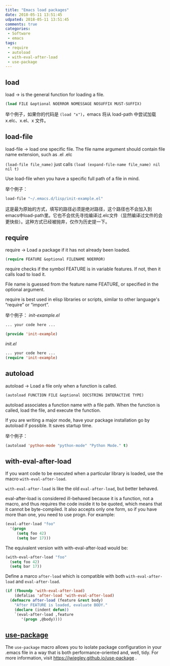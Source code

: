 ```yaml
---
title: "Emacs load packages"
date: 2018-05-11 13:51:45
udpated: 2018-05-11 13:51:45
comments: true
categories:
 - Software
 - emacs
tags:
 - require
 - autoload
 - with-eval-after-load
 - use-package
---
```


## load

load → is the general function for loading a file.

```el
(load FILE &optional NOERROR NOMESSAGE NOSUFFIX MUST-SUFFIX)
```

举个例子，如果你的代码是 `(load "x")`，emacs 将从 load-path 中尝试加载 x.elc、x.el、x 文件。

## load-file

load-file → load one specific file. The file name argument should contain file name extension, such as .el .elc

`(load-file file_name)` just calls `(load (expand-file-name file_name) nil nil t)`

Use load-file when you have a specific full path of a file in mind.

举个例子：
```el
load-file "~/.emacs.d/lisp/init-example.el"
```

这是最为原始的方式，填写的路径必须是绝对路径，这个路径也不会加入到emacs中load-path里。它也不会优先寻找编译过.elc文件（显然编译过文件的会更快些）。这种方式已经被抛弃，仅作为历史提一下。
<!-- more -->

## require

require → Load a package if it has not already been loaded.

```el
(require FEATURE &optional FILENAME NOERROR)
```

require checks if the symbol FEATURE is in variable features. If not, then it calls load to load it.

File name is guessed from the feature name FEATURE, or specified in the optional argument.

require is best used in elisp libraries or scripts, similar to other language's “require” or “import”.

举个例子：
*init-example.el*
```el
... your code here ...

(provide 'init-example)
```

*init.el*
```el
... your code here ...
(require 'init-example)
```

## autoload

autoload → Load a file only when a function is called.

```el
(autoload FUNCTION FILE &optional DOCSTRING INTERACTIVE TYPE)
```

autoload associates a function name with a file path. When the function is called, load the file, and execute the function.

If you are writing a major mode, have your package installation go by autoload if possible. It saves startup time.

举个例子：
```el
(autoload 'python-mode "python-mode" "Python Mode." t)
```

## with-eval-after-load

If you want code to be executed when a particular library is loaded, use the macro `with-eval-after-load`.

`with-eval-after-load` is like the old `eval-after-load`, but better behaved.

eval-after-load is considered ill-behaved because it is a function, not a macro, and thus requires the code inside it to be quoted, which means that it cannot be byte-compiled. It also accepts only one form, so if you have more than one, you need to use progn. For example:
```el
(eval-after-load "foo"
  '(progn
     (setq foo 42)
     (setq bar 17)))
```
The equivalent version with with-eval-after-load would be:
```el
(with-eval-after-load "foo"
  (setq foo 42)
  (setq bar 17))
```

Define a marco `after-load` which is compatible with both `with-eval-after-load` and `eval-after-load`.
```el
(if (fboundp 'with-eval-after-load)
    (defalias 'after-load 'with-eval-after-load)
  (defmacro after-load (feature &rest body)
    "After FEATURE is loaded, evaluate BODY."
    (declare (indent defun))
    `(eval-after-load ,feature
       '(progn ,@body))))
```

## [use-package](https://github.com/jwiegley/use-package)

The `use-package` macro allows you to isolate package configuration in your .emacs file in a way that is both performance-oriented and, well, tidy. For more information, visit https://jwiegley.github.io/use-package .

